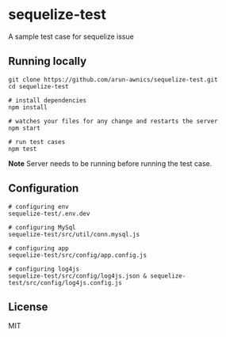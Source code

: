 # sequelize-test

A sample test case for sequelize issue

## Running locally

```
git clone https://github.com/arun-awnics/sequelize-test.git
cd sequelize-test

# install dependencies
npm install

# watches your files for any change and restarts the server
npm start

# run test cases
npm test
```

**Note** Server needs to be running before running the test case.

## Configuration

```
# configuring env
sequelize-test/.env.dev

# configuring MySql
sequelize-test/src/util/conn.mysql.js

# configuring app
sequelize-test/src/config/app.config.js

# configuring log4js
sequelize-test/src/config/log4js.json & sequelize-test/src/config/log4js.config.js
```

## License
MIT